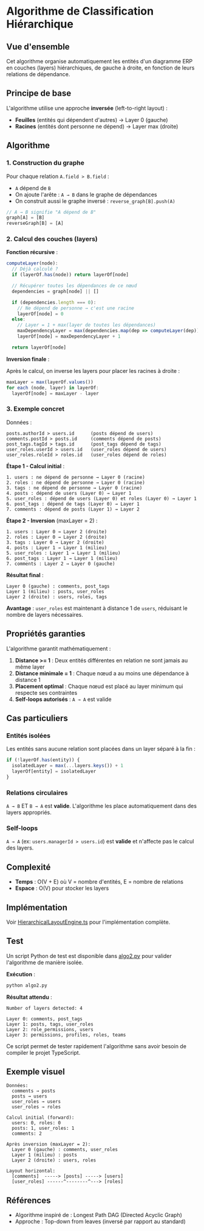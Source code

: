 # Algorithme de Classification Hiérarchique

## Vue d'ensemble

Cet algorithme organise automatiquement les entités d'un diagramme ERP en couches (layers) hiérarchiques, de gauche à droite, en fonction de leurs relations de dépendance.

## Principe de base

L'algorithme utilise une approche **inversée** (left-to-right layout) :

- **Feuilles** (entités qui dépendent d'autres) → Layer 0 (gauche)
- **Racines** (entités dont personne ne dépend) → Layer max (droite)

## Algorithme

### 1. Construction du graphe

Pour chaque relation `A.field > B.field` :
- `A` dépend de `B`
- On ajoute l'arête : `A → B` dans le graphe de dépendances
- On construit aussi le graphe inversé : `reverse_graph[B].push(A)`

```typescript
// A → B signifie "A dépend de B"
graph[A] = [B]
reverseGraph[B] = [A]
```

### 2. Calcul des couches (layers)

**Fonction récursive** :

```typescript
computeLayer(node):
  // Déjà calculé ?
  if (layerOf.has(node)) return layerOf[node]

  // Récupérer toutes les dépendances de ce nœud
  dependencies = graph[node] || []

  if (dependencies.length === 0):
    // Ne dépend de personne → c'est une racine
    layerOf[node] = 0
  else:
    // Layer = 1 + max(layer de toutes les dépendances)
    maxDependencyLayer = max(dependencies.map(dep => computeLayer(dep)))
    layerOf[node] = maxDependencyLayer + 1

  return layerOf[node]
```

**Inversion finale** :

Après le calcul, on inverse les layers pour placer les racines à droite :

```typescript
maxLayer = max(layerOf.values())
for each (node, layer) in layerOf:
  layerOf[node] = maxLayer - layer
```

### 3. Exemple concret

Données :
```
posts.authorId > users.id      (posts dépend de users)
comments.postId > posts.id     (comments dépend de posts)
post_tags.tagId > tags.id      (post_tags dépend de tags)
user_roles.userId > users.id   (user_roles dépend de users)
user_roles.roleId > roles.id   (user_roles dépend de roles)
```

**Étape 1 - Calcul initial** :
```
1. users : ne dépend de personne → Layer 0 (racine)
2. roles : ne dépend de personne → Layer 0 (racine)
3. tags : ne dépend de personne → Layer 0 (racine)
4. posts : dépend de users (Layer 0) → Layer 1
5. user_roles : dépend de users (Layer 0) et roles (Layer 0) → Layer 1
6. post_tags : dépend de tags (Layer 0) → Layer 1
7. comments : dépend de posts (Layer 1) → Layer 2
```

**Étape 2 - Inversion** (maxLayer = 2) :
```
1. users : Layer 0 → Layer 2 (droite)
2. roles : Layer 0 → Layer 2 (droite)
3. tags : Layer 0 → Layer 2 (droite)
4. posts : Layer 1 → Layer 1 (milieu)
5. user_roles : Layer 1 → Layer 1 (milieu)
6. post_tags : Layer 1 → Layer 1 (milieu)
7. comments : Layer 2 → Layer 0 (gauche)
```

**Résultat final** :
```
Layer 0 (gauche) : comments, post_tags
Layer 1 (milieu) : posts, user_roles
Layer 2 (droite) : users, roles, tags
```

**Avantage** : `user_roles` est maintenant à distance 1 de `users`, réduisant le nombre de layers nécessaires.

## Propriétés garanties

L'algorithme garantit mathématiquement :

1. **Distance >= 1** : Deux entités différentes en relation ne sont jamais au même layer
2. **Distance minimale = 1** : Chaque nœud a au moins une dépendance à distance 1
3. **Placement optimal** : Chaque nœud est placé au layer minimum qui respecte ses contraintes
4. **Self-loops autorisés** : `A → A` est valide

## Cas particuliers

### Entités isolées

Les entités sans aucune relation sont placées dans un layer séparé à la fin :

```typescript
if (!layerOf.has(entity)) {
  isolatedLayer = max(...layers.keys()) + 1
  layerOf[entity] = isolatedLayer
}
```

### Relations circulaires

`A → B` ET `B → A` est **valide**. L'algorithme les place automatiquement dans des layers appropriés.

### Self-loops

`A → A` (ex: `users.managerId > users.id`) est **valide** et n'affecte pas le calcul des layers.

## Complexité

- **Temps** : O(V + E) où V = nombre d'entités, E = nombre de relations
- **Espace** : O(V) pour stocker les layers

## Implémentation

Voir [HierarchicalLayoutEngine.ts](../src/infrastructure/layout/HierarchicalLayoutEngine.ts#L55-L120) pour l'implémentation complète.

## Test

Un script Python de test est disponible dans [algo2.py](../algo2.py) pour valider l'algorithme de manière isolée.

**Exécution** :
```bash
python algo2.py
```

**Résultat attendu** :
```
Number of layers detected: 4

Layer 0: comments, post_tags
Layer 1: posts, tags, user_roles
Layer 2: role_permissions, users
Layer 3: permissions, profiles, roles, teams
```

Ce script permet de tester rapidement l'algorithme sans avoir besoin de compiler le projet TypeScript.

## Exemple visuel

```
Données:
  comments → posts
  posts → users
  user_roles → users
  user_roles → roles

Calcul initial (forward):
  users: 0, roles: 0
  posts: 1, user_roles: 1
  comments: 2

Après inversion (maxLayer = 2):
  Layer 0 (gauche) : comments, user_roles
  Layer 1 (milieu) : posts
  Layer 2 (droite) : users, roles

Layout horizontal:
  [comments]  -----> [posts] -----> [users]
  [user_roles] ------^--------^---> [roles]
```

## Références

- Algorithme inspiré de : Longest Path DAG (Directed Acyclic Graph)
- Approche : Top-down from leaves (inversé par rapport au standard)
